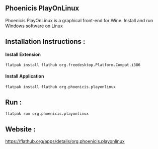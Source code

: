 
## Phoenicis PlayOnLinux

Phoenicis PlayOnLinux is a graphical front-end for Wine.
Install and run Windows software on Linux


## Installation Instructions :

#### Install Extension
```
flatpak install flathub org.freedesktop.Platform.Compat.i386
```

#### Install Application
```
flatpak install flathub org.phoenicis.playonlinux
```

## Run :
```
flatpak run org.phoenicis.playonlinux
```

## Website :

https://flathub.org/apps/details/org.phoenicis.playonlinux

